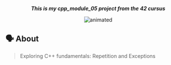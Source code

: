 <p align="center">
	<b><i>This is my cpp_module_05 project from the 42 cursus</i></b><br>
</p>
<div align="center">
  <img src="https://media.giphy.com/media/ScYf3EJPzAhEs/giphy.gif" alt="animated" />
</div>

## 🗣️ About
>Exploring C++ fundamentals: Repetition and Exceptions
